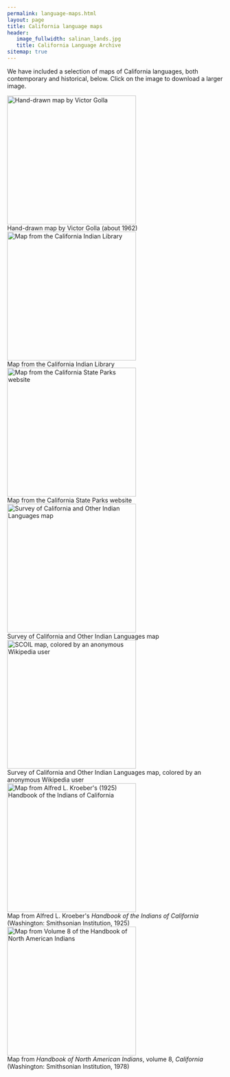 ```yaml
---
permalink: language-maps.html
layout: page
title: California language maps
header:
   image_fullwidth: salinan_lands.jpg
   title: California Language Archive
sitemap: true
---
```


We have included a selection of maps of California languages, both contemporary and historical, below. Click on the image to download a larger image.

<div class="gallery">

<div class="gallery_item gallery_item--1">
<a href="https://berkeley.box.com/v/golla-map"><img src="{{ site.urlimg }}golla-map-small.jpg" class="gallery__img" width="300px" alt="Hand-drawn map by Victor Golla"/></a>
<div class="caption">Hand-drawn map by Victor Golla (about 1962)</div>
</div>

<div class="gallery_item gallery_item--2">
<a href="images/indian-library-map.jpg"><img src="{{ site.urlimg }}indian-library-map.jpg" class="gallery__img" width="300px" alt="Map from the California Indian Library"/></a>
<div class="caption">Map from the California Indian Library</div>
</div>


<div class="gallery_item gallery_item--3">
<a href="http://www.parks.ca.gov/pages/22491/images/cal_indians_languages_map.jpg"><img src="{{ site.urlimg }}parks-map.jpg" class="gallery__img" width="300px" alt="Map from the California State Parks website"/></a>
<div class="caption">Map from the California State Parks website</div>
</div>


<div class="gallery_item gallery_item--4">
<a href="https://berkeley.box.com/v/survey-map"><img src="{{ site.urlimg }}survey-map-small.jpg" class="gallery__img" width="300px" alt="Survey of California and Other Indian Languages map"/></a>
<div class="caption">Survey of California and Other Indian Languages map</div>
</div>

<div class="gallery_item gallery_item--5">
<a href="https://en.wikipedia.org/wiki/Indigenous_peoples_of_California#/media/File:California_tribes_&_languages_at_contact.png"><img src="{{ site.urlimg }}cla_wikipedia.png" class="gallery__img" width="300px" alt="SCOIL map, colored by an anonymous Wikipedia user"/></a>
<div class="caption">Survey of California and Other Indian Languages map, colored by an anonymous Wikipedia user</div>
</div>

<div class="gallery_item gallery_item--6">
<a href="https://berkeley.box.com/v/koreber-map"><img src="{{ site.urlimg }}kroeber-map-small.jpg" class="gallery__img" width="300px" alt="Map from Alfred L. Kroeber's (1925) Handbook of the Indians of California"/></a>
<div class="caption">Map from Alfred L. Kroeber's <em>Handbook of the Indians of California</em> (Washington: Smithsonian Institution, 1925)</div>
</div>

<div class="gallery_item gallery_item--7">
<a href="https://berkeley.box.com/v/handbook-map"><img src="{{ site.urlimg }}handbook-map-small.jpg" class="gallery__img" width="300px" alt="Map from Volume 8 of the Handbook of North American Indians"/></a>
<div class="caption">Map from <em>Handbook of North American Indians</em>, volume 8, <em>California</em> (Washington: Smithsonian Institution, 1978)</div>
</div>
</div>
